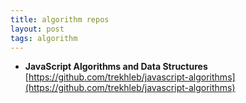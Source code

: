 ```yaml
---
title: algorithm repos
layout: post
tags: algorithm
---
```


* **JavaScript Algorithms and Data Structures**
[https://github.com/trekhleb/javascript-algorithms](https://github.com/trekhleb/javascript-algorithms)